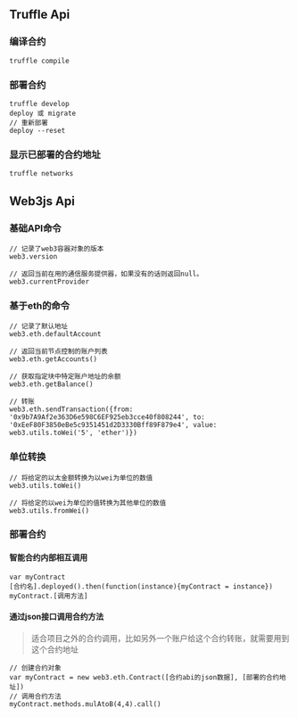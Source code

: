 ## Truffle Api
### 编译合约
```
truffle compile
```
### 部署合约
```
truffle develop
deploy 或 migrate
// 重新部署
deploy --reset 
```

### 显示已部署的合约地址
```
truffle networks
```

## Web3js Api
### 基础API命令
```
// 记录了web3容器对象的版本
web3.version

// 返回当前在用的通信服务提供器，如果没有的话则返回null。
web3.currentProvider
```

### 基于eth的命令
```
// 记录了默认地址
web3.eth.defaultAccount

// 返回当前节点控制的账户列表
web3.eth.getAccounts()

// 获取指定块中特定账户地址的余额
web3.eth.getBalance()

// 转账
web3.eth.sendTransaction({from: '0x9b7A9Af2e363D6e598C6EF925eb3cce40f808244', to: '0xEeF80F3850eBe5c9351451d2D3330Bff89F879e4', value: web3.utils.toWei('5', 'ether')})
```

### 单位转换
```
// 将给定的以太金额转换为以wei为单位的数值
web3.utils.toWei()

// 将给定的以wei为单位的值转换为其他单位的数值
web3.utils.fromWei()

```

### 部署合约
#### 智能合约内部相互调用
```
var myContract
[合约名].deployed().then(function(instance){myContract = instance})
myContract.[调用方法]
```
#### 通过json接口调用合约方法
> 适合项目之外的合约调用，比如另外一个账户给这个合约转账，就需要用到这个合约地址
```
// 创建合约对象
var myContract = new web3.eth.Contract([合约abi的json数据], [部署的合约地址])
// 调用合约方法
myContract.methods.mulAtoB(4,4).call()
```